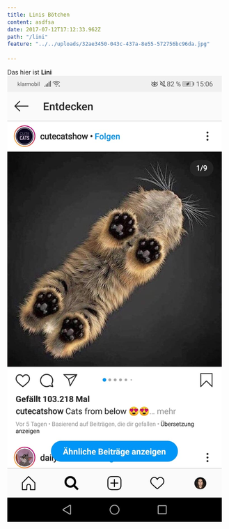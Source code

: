 ```yaml
---
title: Linis Bötchen
content: asdfsa
date: 2017-07-12T17:12:33.962Z
path: "/lini"
feature: "../../uploads/32ae3450-043c-437a-8e55-572756bc96da.jpg"

---
```

Das hier ist **Lini  
![](../../uploads/32ae3450-043c-437a-8e55-572756bc96da.jpg)**
